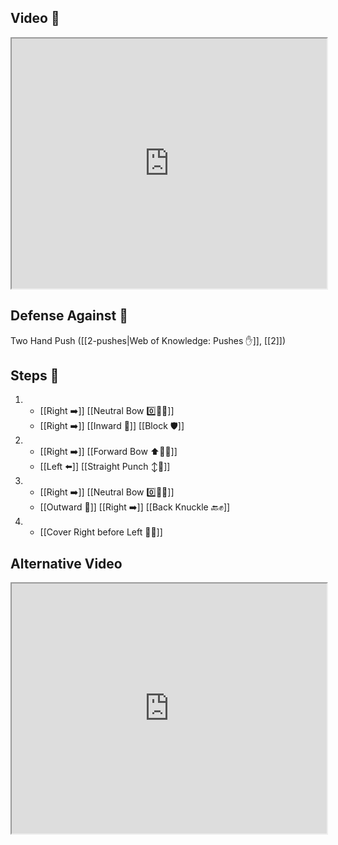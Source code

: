 ## Video 🎥

<iframe src="https://www.youtube.com/embed/3-LSfEA5uGw" width="100%" height="400"></iframe>

## Defense Against 🤺

Two Hand Push ([[2-pushes|Web of Knowledge: Pushes ✋]], [[2]])

## Steps 👣

1.  - [[Right ➡️]] [[Neutral Bow 0️⃣🧍‍♂️]] 
    - [[Right ➡️]] [[Inward 🔽]] [[Block 🛡️]]
2.  - [[Right ➡️]] [[Forward Bow ⬆️🧍‍♂️]]
    - [[Left ⬅️]] [[Straight Punch ↕️👊]]
3.  - [[Right ➡️]] [[Neutral Bow 0️⃣🧍‍♂️]] 
    - [[Outward 🔼]] [[Right ➡️]] [[Back Knuckle 🔙✊]]
4.  - [[Cover Right before Left 🦶🔄]]

## Alternative Video

<iframe src="https://www.youtube.com/embed/IXZ6kr4VHQw?start=140&end=157" width="100%" height="400"></iframe>
